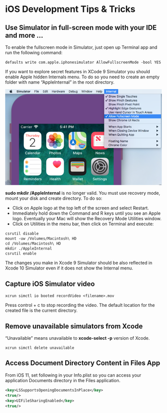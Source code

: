 # iOS Development Tips & Tricks

## Use Simulator in full-screen mode with your IDE and more ...

To enable the fullscreen mode in Simulator, just open up Terminal app and run the following command:
```shell
defaults write com.apple.iphonesimulator AllowFullscreenMode -bool YES
```

If you want to explore secret features in XCode 9 Simulator you should enable Apple hidden Internals menu. To do so you need to create an empty folder with name “AppleInternal” in the root directory.

![](Images/AppleInternal.png)

**sudo mkdir /AppleInternal** is no longer valid. You must use recovery mode, mount your disk and create directory. To do so:
- Click on Apple logo at the top left of the screen and select Restart.
- Immediately hold down the Command and R keys until you see an Apple logo. Eventually your Mac will show the Recovery Mode Utilities window.
- Click on Utilities in the menu bar, then click on Terminal and execute:
```shell
csrutil disable
mount -uw /Volumes/Macintosh\ HD
cd /Volumes/Macintosh\ HD
mkdir ./AppleInternal
csrutil enable
```

The changes you make in Xcode 9 Simulator should be also reflected in Xcode 10 Simulator even if it does not show the Internal menu.

## Capture iOS Simulator video
```shell
xcrun simctl io booted recordVideo <filename>.mov
```
Press control + c to stop recording the video. The default location for the created file is the current directory.

## Remove unavailable simulators from Xcode
“Unavailable” means unavailable to **xcode-select -p** version of Xcode.
```shell
xcrun simctl delete unavailable
```
## Access Document Directory Content in Files App
From iOS 11, set following in your Info.plist so you can access your application Documents directory in the Files application.
```xml
<key>LSSupportsOpeningDocumentsInPlace</key>
<true/>
<key>UIFileSharingEnabled</key>
<true/>
```
